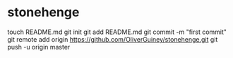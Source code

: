 stonehenge
==========
touch README.md
git init
git add README.md
git commit -m "first commit"
git remote add origin https://github.com/OliverGuiney/stonehenge.git
git push -u origin master
